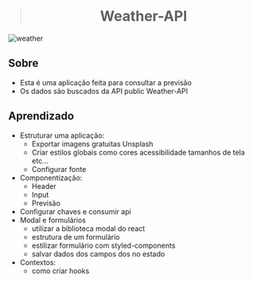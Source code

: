 > <h1 align="center"> Weather-API</h1>

<img src="./github/weather.gif" alt="weather" >

## Sobre
* Esta é uma aplicação feita para consultar a previsão
* Os dados são buscados da API public Weather-API

## Aprendizado
* Estruturar uma aplicação:
  - Exportar imagens gratuitas Unsplash
  - Criar estilos globais como cores acessibilidade tamanhos de tela etc...
  - Configurar fonte
* Componentização:
  - Header
  - Input
  - Previsão
* Configurar chaves e consumir api
* Modal e formulários
  - utilizar a biblioteca modal do react
  - estrutura de um formulário
  - estilizar formulário com styled-components
  - salvar dados dos campos dos no estado
 * Contextos:
   - como criar hooks
